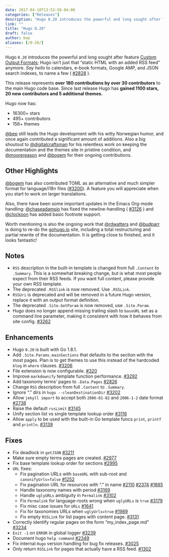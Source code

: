 ```yaml
---
date: 2017-04-10T13:53:58-04:00
categories: ["Releases"]
description: "Hugo 0.20 introduces the powerful and long sought after feature Custom Output Formats"
link: ""
title: "Hugo 0.20"
draft: false
author: bep
aliases: [/0-20/]
---
```


Hugo `0.20` introduces the powerful and long sought after feature [Custom Output Formats](http://gohugo.io/extras/output-formats/); Hugo isn’t just that “static HTML with an added RSS feed” anymore. _Say hello_ to calendars, e-book formats, Google AMP, and JSON search indexes, to name a few ( [#2828](//github.com/gohugoio/hugo/issues/2828) ).

This release represents **over 180 contributions by over 30 contributors** to the main Hugo code base. Since last release Hugo has **gained 1100 stars, 20 new contributors and 5 additional themes.**

Hugo now has:

*   16300+ stars
*   495+ contributors
*   156+ themes

[@bep](//github.com/bep) still leads the Hugo development with his witty Norwegian humor, and once again contributed a significant amount of additions. Also a big shoutout to [@digitalcraftsman](//github.com/digitalcraftsman) for his relentless work on keeping the documentation and the themes site in pristine condition, and [@moorereason](//github.com/moorereason) and [@bogem](//github.com/bogem) for their ongoing contributions.

## Other Highlights

[@bogem](//github.com/bogem) has also contributed TOML as an alternative and much simpler format for language/i18n files ([#3200](//github.com/gohugoio/hugo/issues/3200)). A feature you will appreciate when you start to work on larger translations.

Also, there have been some important updates in the Emacs Org-mode handling: [@chaseadamsio](//github.com/chaseadamsio) has fixed the newline-handling ( [#3126](//github.com/gohugoio/hugo/issues/3126) ) and [@clockoon](//github.com/clockoon) has added basic footnote support.

Worth mentioning is also the ongoing work that [@rdwatters](//github.com/rdwatters) and [@budparr](//github.com/budparr) is doing to re-do the [gohugo.io](https://gohugo.io/) site, including a total restructuring and partial rewrite of the documentation. It is getting close to finished, and it looks fantastic!

## Notes

*   `RSS` description in the built-in template is changed from full `.Content` to `.Summary`. This is a somewhat breaking change, but is what most people expect from their RSS feeds. If you want full content, please provide your own RSS template.
*   The deprecated `.RSSlink` is now removed. Use `.RSSLink`.
*   `RSSUri` is deprecated and will be removed in a future Hugo version, replace it with an output format definition.
*   The deprecated `.Site.GetParam` is now removed, use `.Site.Param`.
*   Hugo does no longer append missing trailing slash to `baseURL` set as a command line parameter, making it consistent with how it behaves from site config. [#3262](//github.com/gohugoio/hugo/issues/3262)

## Enhancements

*   Hugo `0.20` is built with Go 1.8.1.
*   Add `.Site.Params.mainSections` that defaults to the section with the most pages. Plan is to get themes to use this instead of the hardcoded `blog` in `where` clauses. [#3206](//github.com/gohugoio/hugo/issues/3206)
*   File extension is now configurable. [#320](//github.com/gohugoio/hugo/issues/320)
*   Improve `markdownify` template function performance. [#3292](//github.com/gohugoio/hugo/issues/3292)
*   Add taxonomy terms’ pages to `.Data.Pages` [#2826](//github.com/gohugoio/hugo/issues/2826)
*   Change `RSS` description from full `.Content` to `.Summary`.
*   Ignore “.” dirs in `hugo --cleanDestinationDir` [#3202](//github.com/gohugoio/hugo/issues/3202)
*   Allow `jekyll import` to accept both `2006-01-02` and `2006-1-2` date format [#2738](//github.com/gohugoio/hugo/issues/2738)
*   Raise the default `rssLimit` [#3145](//github.com/gohugoio/hugo/issues/3145)
*   Unify section list vs single template lookup order [#3116](//github.com/gohugoio/hugo/issues/3116)
*   Allow `apply` to be used with the built-in Go template funcs `print`, `printf` and `println`. [#3139](//github.com/gohugoio/hugo/issues/3139)

## Fixes

*   Fix deadlock in `getJSON` [#3211](//github.com/gohugoio/hugo/issues/3211)
*   Make sure empty terms pages are created. [#2977](//github.com/gohugoio/hugo/issues/2977)
*   Fix base template lookup order for sections [#2995](//github.com/gohugoio/hugo/issues/2995)
*   `URL` fixes:
    *   Fix pagination URLs with `baseURL` with sub-root and `canonifyUrls=false` [#1252](//github.com/gohugoio/hugo/issues/1252)
    *   Fix pagination URL for resources with “.” in name [#2110](//github.com/gohugoio/hugo/issues/2110) [#2374](//github.com/gohugoio/hugo/issues/2374) [#1885](//github.com/gohugoio/hugo/issues/1885)
    *   Handle taxonomy names with period [#3169](//github.com/gohugoio/hugo/issues/3169)
    *   Handle `uglyURLs` ambiguity in `Permalink` [#3102](//github.com/gohugoio/hugo/issues/3102)
    *   Fix `Permalink` for language-roots wrong when `uglyURLs` is `true` [#3179](//github.com/gohugoio/hugo/issues/3179)
    *   Fix misc case issues for `URLs` [#1641](//github.com/gohugoio/hugo/issues/1641)
    *   Fix for taxonomies URLs when `uglyUrls=true` [#1989](//github.com/gohugoio/hugo/issues/1989)
    *   Fix empty `RSSLink` for list pages with content page. [#3131](//github.com/gohugoio/hugo/issues/3131)
*   Correctly identify regular pages on the form “my_index_page.md” [#3234](//github.com/gohugoio/hugo/issues/3234)
*   `Exit -1` on `ERROR` in global logger [#3239](//github.com/gohugoio/hugo/issues/3239)
*   Document hugo `help command` [#2349](//github.com/gohugoio/hugo/issues/2349)
*   Fix internal `Hugo` version handling for bug fix releases. [#3025](//github.com/gohugoio/hugo/issues/3025)
*   Only return `RSSLink` for pages that actually have a RSS feed. [#1302](//github.com/gohugoio/hugo/issues/1302)